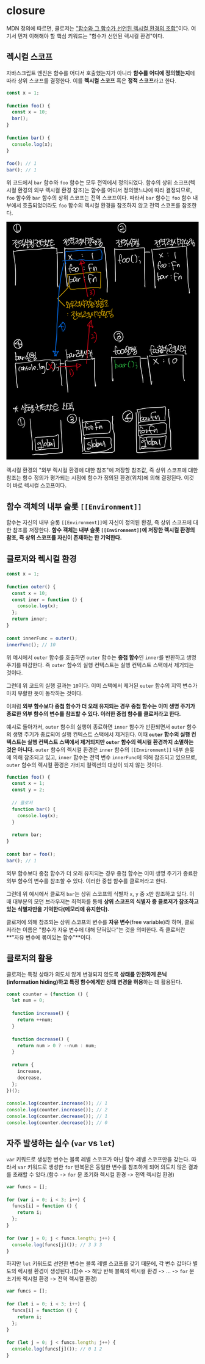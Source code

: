 # closure

MDN 정의에 따르면, 클로저는 ["함수와 그 함수가 선언된 렉시컬 환경의 조합"](https://developer.mozilla.org/en-US/docs/Web/JavaScript/Closures)이다. 여기서 먼저 이해해야 할 핵심 키워드는 "함수가 선언된 렉시컬 환경"이다.

## 렉시컬 스코프

자바스크립트 엔진은 함수를 어디서 호출했는지가 아니라 **함수를 어디에 정의했는지**에 따라 상위 스코프를 결정한다. 이를 **렉시컬 스코프** 혹은 **정적 스코프**라고 한다.

```javascript
const x = 1;

function foo() {
  const x = 10;
  bar();
}

function bar() {
  console.log(x);
}

foo(); // 1
bar(); // 1
```

위 코드에서 `bar` 함수와 `foo` 함수는 모두 전역에서 정의되었다. 함수의 상위 소크프(렉시컬 환경의 외부 렉시컬 환경 참조)는 함수를 어디서 정의했느냐에 따라 결정되므로, `foo` 함수와 `bar` 함수의 상위 스코프는 전역 스코프이다. 따라서 `bar` 함수는 `foo` 함수 내부에서 호출되었더라도 `foo` 함수의 렉시컬 환경을 참조하지 않고 전역 스코프를 참조한다.

![function lexical scope and context stack example](https://github.com/WilleLee/docs/blob/main/assets/function_lexical_scope_and_context_stack_ex.jpeg?raw=true)

렉시컬 환경의 "외부 렉시컬 환경에 대한 참조"에 저장할 참조값, 즉 상위 스코프에 대한 참조는 함수 정의가 평가되는 시점에 함수가 정의된 환경(위치)에 의해 결정된다. 이것이 바로 렉시컬 스코프이다.

## 함수 객체의 내부 슬롯 `[[Environment]]`

함수는 자신의 내부 슬롯 `[[Environment]]`에 자신이 정의된 환경, 즉 상위 스코프에 대한 참조를 저장한다. **함수 객체는 내부 슬롯 `[[Environment]]`에 저장한 렉시컬 환경의 참조, 즉 상위 스코프를 자신이 존재하는 한 기억한다.**

## 클로저와 렉시컬 환경

```javascript
const x = 1;

function outer() {
  const x = 10;
  const iner = function () {
    console.log(x);
  };
  return inner;
}

const innerFunc = outer();
innerFunc(); // 10
```

위 예시에서 `outer` 함수를 호출하면 `outer` 함수는 **중첩 함수**인 `inner`를 반환하고 생명 주기를 마감한다. 즉 `outer` 함수의 실행 컨텍스트는 실행 컨텍스트 스택에서 제거되는 것이다.

그런데 위 코드의 실행 결과는 `10`이다. 이미 스택에서 제거된 `outer` 함수의 지역 변수가 마치 부활한 듯이 동작하는 것이다.

이처럼 **외부 함수보다 중첩 함수가 더 오래 유지되는 경우 중첩 함수는 이미 생명 주기가 종료한 외부 함수의 변수를 참조할 수 있다. 이러한 중첩 함수를 클로저라고 한다.**

예시로 돌아가서, `outer` 함수의 실행이 종료하면 `inner` 함수가 반환되면서 `outer` 함수의 생명 주기가 종료되어 실행 컨텍스트 스택에서 제거된다. 이때 **`outer` 함수의 실행 컨텍스트는 실행 컨텍스트 스택에서 제거되지만 `outer` 함수의 렉시컬 환경까지 소멸하는 것은 아니다.** `outer` 함수의 렉시컬 환경은 `inner` 함수의 `[[Environment]]` 내부 슬롯에 의해 참조되고 있고, `inner` 함수는 전역 변수 `innerFunc`에 의해 참조되고 있으므로, `outer` 함수의 렉시컬 환경은 가비지 컬렉션의 대상이 되지 않는 것이다.

```javascript
function foo() {
  const x = 1;
  const y = 2;

  // 클로저
  function bar() {
    console.log(x);
  }

  return bar;
}

const bar = foo();
bar(); // 1
```

외부 함수보다 중첩 함수가 더 오래 유지되는 경우 중첩 함수는 이미 생명 주기가 종료한 외부 함수의 변수를 참조할 수 있다. 이러한 중첩 함수를 클로저라고 한다.

그런데 위 예시에서 클로저 `bar`는 상위 스코프의 식별자 `x`, `y` 중 `x`만 참조하고 있다. 이때 대부분의 모던 브라우저는 최적화를 통해 **상위 스코프의 식별자 중 클로저가 참조하고 있는 식별자만을 기억한다(메모리에 유지한다).**

클로저에 의해 참조되는 상위 스코프의 변수를 **자유 변수**(free variable)라 하며, 클로저라는 이름은 "함수가 자유 변수에 대해 닫혀있다"는 것을 의미한다. 즉 클로저란 **"자유 변수에 묶여있는 함수"**이다.

## 클로저의 활용

클로저는 특정 상태가 의도치 않게 변경되지 않도록 **상태를 안전하게 은닉(information hiding)하고 특정 함수에게만 상태 변경을 허용**하는 데 활용된다.

```javascript
const counter = (function () {
  let num = 0;

  function increase() {
    return ++num;
  }

  function decrease() {
    return num > 0 ? --num : num;
  }

  return {
    increase,
    decrease,
  };
})();

console.log(counter.increase()); // 1
console.log(counter.increase()); // 2
console.log(counter.decrease()); // 1
console.log(counter.decrease()); // 0
```

## 자주 발생하는 실수 (`var` vs `let`)

`var` 키워드로 생성한 변수는 블록 레벨 스코프가 아닌 함수 레벨 스코프만을 갖는다. 따라서 `var` 키워드로 생성한 `for` 반복문은 동일한 변수를 참조하게 되어 의도치 않은 결과를 초래할 수 있다.(함수 -> `for` 문 초기화 렉시컬 환경 -> 전역 렉시컬 환경)

```javascript
var funcs = [];

for (var i = 0; i < 3; i++) {
  funcs[i] = function () {
    return i;
  };
}

for (var j = 0; j < funcs.length; j++) {
  console.log(funcs[j]()); // 3 3 3
}
```

하지만 `let` 키워드로 선언한 변수는 블록 레벨 스코프를 갖기 때문에, 각 변수 값마다 별도의 렉시컬 환경이 생성된다.(함수 -> 해당 반복 블록의 렉시컬 환경 -> ... -> `for` 문 초기화 렉시컬 환경 -> 전역 렉시컬 환경)

```javascript
var funcs = [];

for (let i = 0; i < 3; i++) {
  funcs[i] = function () {
    return i;
  };
}

for (let j = 0; j < funcs.length; j++) {
  console.log(funcs[j]()); // 0 1 2
}
```
